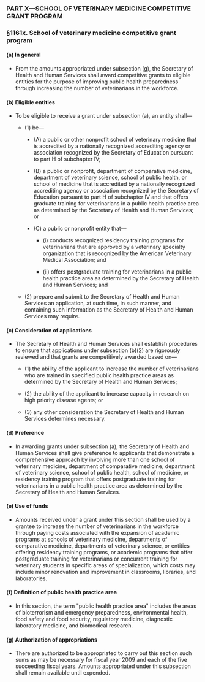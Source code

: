 ### PART X—SCHOOL OF VETERINARY MEDICINE COMPETITIVE GRANT PROGRAM

### §1161x. School of veterinary medicine competitive grant program
#### (a) In general
* From the amounts appropriated under subsection (g), the Secretary of Health and Human Services shall award competitive grants to eligible entities for the purpose of improving public health preparedness through increasing the number of veterinarians in the workforce.

#### (b) Eligible entities
* To be eligible to receive a grant under subsection (a), an entity shall—

  * (1) be—

    * (A) a public or other nonprofit school of veterinary medicine that is accredited by a nationally recognized accrediting agency or association recognized by the Secretary of Education pursuant to part H of subchapter IV;

    * (B) a public or nonprofit, department of comparative medicine, department of veterinary science, school of public health, or school of medicine that is accredited by a nationally recognized accrediting agency or association recognized by the Secretary of Education pursuant to part H of subchapter IV and that offers graduate training for veterinarians in a public health practice area as determined by the Secretary of Health and Human Services; or

    * (C) a public or nonprofit entity that—

      * (i) conducts recognized residency training programs for veterinarians that are approved by a veterinary specialty organization that is recognized by the American Veterinary Medical Association; and

      * (ii) offers postgraduate training for veterinarians in a public health practice area as determined by the Secretary of Health and Human Services; and


  * (2) prepare and submit to the Secretary of Health and Human Services an application, at such time, in such manner, and containing such information as the Secretary of Health and Human Services may require.

#### (c) Consideration of applications
* The Secretary of Health and Human Services shall establish procedures to ensure that applications under subsection (b)(2) are rigorously reviewed and that grants are competitively awarded based on—

  * (1) the ability of the applicant to increase the number of veterinarians who are trained in specified public health practice areas as determined by the Secretary of Health and Human Services;

  * (2) the ability of the applicant to increase capacity in research on high priority disease agents; or

  * (3) any other consideration the Secretary of Health and Human Services determines necessary.

#### (d) Preference
* In awarding grants under subsection (a), the Secretary of Health and Human Services shall give preference to applicants that demonstrate a comprehensive approach by involving more than one school of veterinary medicine, department of comparative medicine, department of veterinary science, school of public health, school of medicine, or residency training program that offers postgraduate training for veterinarians in a public health practice area as determined by the Secretary of Health and Human Services.

#### (e) Use of funds
* Amounts received under a grant under this section shall be used by a grantee to increase the number of veterinarians in the workforce through paying costs associated with the expansion of academic programs at schools of veterinary medicine, departments of comparative medicine, departments of veterinary science, or entities offering residency training programs, or academic programs that offer postgraduate training for veterinarians or concurrent training for veterinary students in specific areas of specialization, which costs may include minor renovation and improvement in classrooms, libraries, and laboratories.

#### (f) Definition of public health practice area
* In this section, the term "public health practice area" includes the areas of bioterrorism and emergency preparedness, environmental health, food safety and food security, regulatory medicine, diagnostic laboratory medicine, and biomedical research.

#### (g) Authorization of appropriations
* There are authorized to be appropriated to carry out this section such sums as may be necessary for fiscal year 2009 and each of the five succeeding fiscal years. Amounts appropriated under this subsection shall remain available until expended.
